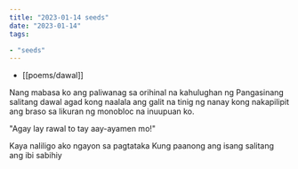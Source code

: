 ```yaml
---
title: "2023-01-14 seeds"
date: "2023-01-14"
tags:

- "seeds"
---
```


- [[poems/dawal]]

Nang mabasa ko ang paliwanag
sa orihinal na kahulughan
ng Pangasinang salitang dawal
agad kong naalala ang galit na tinig
ng nanay kong nakapilipit ang braso
sa likuran ng monobloc na inuupuan ko.

"Agay lay rawal to tay aay-ayamen mo!"

Kaya naliligo ako ngayon sa pagtataka
Kung paanong ang isang salitang
ang ibi sabihiy